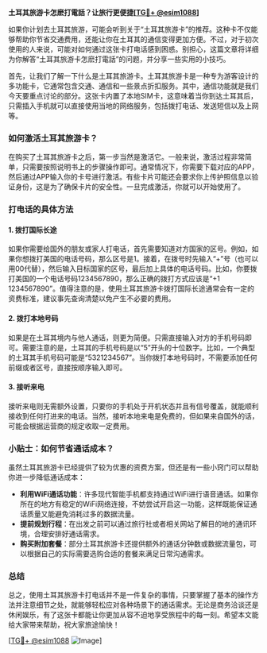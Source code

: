 **土耳其旅游卡怎麽打電話？让旅行更便捷[[TG💪+ @esim1088](https://t.me/s/esim1088)]**

如果你计划去土耳其旅游，可能会听到关于“土耳其旅游卡”的推荐。这种卡不仅能够帮助你节省交通费用，还能让你在土耳其的通信变得更加方便。不过，对于初次使用的人来说，可能对如何通过这张卡打电话感到困惑。别担心，这篇文章将详细为你解答“土耳其旅游卡怎麽打電話”的问题，并分享一些实用的小技巧。

首先，让我们了解一下什么是土耳其旅游卡。土耳其旅游卡是一种专为游客设计的多功能卡，它通常包含交通、通信和一些景点折扣服务。其中，通信功能就是我们今天要重点讨论的部分。这张卡内置了本地SIM卡，这意味着当你到达土耳其后，只需插入手机就可以直接使用当地的网络服务，包括拨打电话、发送短信以及上网等。

### 如何激活土耳其旅游卡？

在购买了土耳其旅游卡之后，第一步当然是激活它。一般来说，激活过程非常简单，只需要按照说明书上的步骤操作即可。通常情况下，你需要下载对应的APP，然后通过APP输入你的卡号进行激活。有些卡片可能还会要求你上传护照信息以验证身份，这是为了确保卡片的安全性。一旦完成激活，你就可以开始使用了。

### 打电话的具体方法

#### 1. **拨打国际长途**
如果你需要给国外的朋友或家人打电话，首先需要知道对方国家的区号。例如，如果你想拨打美国的电话号码，那么区号是1。接着，在拨号时先输入“+”号（也可以用00代替），然后输入目标国家的区号，最后加上具体的电话号码。比如，你要拨打美国的一个电话号码1234567890，那么正确的拨打方式应该是“+1 1234567890”。值得注意的是，使用土耳其旅游卡拨打国际长途通常会有一定的资费标准，建议事先查询清楚以免产生不必要的费用。

#### 2. **拨打本地号码**
如果是在土耳其境内与他人通话，则更为简便。只需直接输入对方的手机号码即可。需要注意的是，土耳其的手机号码是以“5”开头的十位数字。比如，一个典型的土耳其手机号码可能是“5321234567”。当你拨打本地号码时，不需要添加任何前缀或者区号，直接按顺序输入即可。

#### 3. **接听来电**
接听来电则无需额外设置，只要你的手机处于开机状态并且有信号覆盖，就能顺利接收到任何打进来的电话。当然，接听本地来电是免费的，但如果来自国外的话，可能会根据运营商的规定收取一定费用。

### 小贴士：如何节省通话成本？

虽然土耳其旅游卡已经提供了较为优惠的资费方案，但还是有一些小窍门可以帮助你进一步降低通话成本：

- **利用WiFi通话功能**：许多现代智能手机都支持通过WiFi进行语音通话。如果你所在的地方有稳定的WiFi网络连接，不妨尝试开启这一功能，这样既能保证通话质量又能避免消耗过多的数据流量。
- **提前规划行程**：在出发之前可以通过旅行社或者相关网站了解目的地的通讯环境，合理安排好通话需求。
- **购买附加套餐**：部分土耳其旅游卡还提供额外的通话分钟数或数据流量包，可以根据自己的实际需要选购合适的套餐来满足日常沟通需求。

### 总结

总之，使用土耳其旅游卡打电话并不是一件复杂的事情，只要掌握了基本的操作方法并注意细节之处，就能够轻松应对各种场景下的通话需求。无论是商务洽谈还是休闲娱乐，有了这张卡都能让你更加从容不迫地享受旅程中的每一刻。希望本文能给大家带来帮助，祝大家旅途愉快！

[[TG💪+ @esim1088](https://t.me/s/esim1088) ![Image](https://i.postimg.cc/4NQfJmqS/Snipaste-2025-05-13-00-14-12.png)]